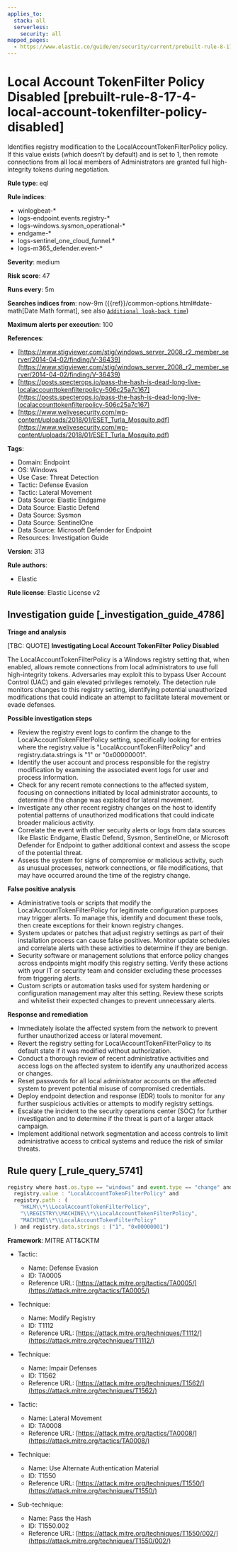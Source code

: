 ```yaml
---
applies_to:
  stack: all
  serverless:
    security: all
mapped_pages:
  - https://www.elastic.co/guide/en/security/current/prebuilt-rule-8-17-4-local-account-tokenfilter-policy-disabled.html
---
```


# Local Account TokenFilter Policy Disabled [prebuilt-rule-8-17-4-local-account-tokenfilter-policy-disabled]

Identifies registry modification to the LocalAccountTokenFilterPolicy policy. If this value exists (which doesn’t by default) and is set to 1, then remote connections from all local members of Administrators are granted full high-integrity tokens during negotiation.

**Rule type**: eql

**Rule indices**:

* winlogbeat-*
* logs-endpoint.events.registry-*
* logs-windows.sysmon_operational-*
* endgame-*
* logs-sentinel_one_cloud_funnel.*
* logs-m365_defender.event-*

**Severity**: medium

**Risk score**: 47

**Runs every**: 5m

**Searches indices from**: now-9m ({{ref}}/common-options.html#date-math[Date Math format], see also [`Additional look-back time`](docs-content://solutions/security/detect-and-alert/create-detection-rule.md#rule-schedule))

**Maximum alerts per execution**: 100

**References**:

* [https://www.stigviewer.com/stig/windows_server_2008_r2_member_server/2014-04-02/finding/V-36439](https://www.stigviewer.com/stig/windows_server_2008_r2_member_server/2014-04-02/finding/V-36439)
* [https://posts.specterops.io/pass-the-hash-is-dead-long-live-localaccounttokenfilterpolicy-506c25a7c167](https://posts.specterops.io/pass-the-hash-is-dead-long-live-localaccounttokenfilterpolicy-506c25a7c167)
* [https://www.welivesecurity.com/wp-content/uploads/2018/01/ESET_Turla_Mosquito.pdf](https://www.welivesecurity.com/wp-content/uploads/2018/01/ESET_Turla_Mosquito.pdf)

**Tags**:

* Domain: Endpoint
* OS: Windows
* Use Case: Threat Detection
* Tactic: Defense Evasion
* Tactic: Lateral Movement
* Data Source: Elastic Endgame
* Data Source: Elastic Defend
* Data Source: Sysmon
* Data Source: SentinelOne
* Data Source: Microsoft Defender for Endpoint
* Resources: Investigation Guide

**Version**: 313

**Rule authors**:

* Elastic

**Rule license**: Elastic License v2

## Investigation guide [_investigation_guide_4786]

**Triage and analysis**

[TBC: QUOTE]
**Investigating Local Account TokenFilter Policy Disabled**

The LocalAccountTokenFilterPolicy is a Windows registry setting that, when enabled, allows remote connections from local administrators to use full high-integrity tokens. Adversaries may exploit this to bypass User Account Control (UAC) and gain elevated privileges remotely. The detection rule monitors changes to this registry setting, identifying potential unauthorized modifications that could indicate an attempt to facilitate lateral movement or evade defenses.

**Possible investigation steps**

* Review the registry event logs to confirm the change to the LocalAccountTokenFilterPolicy setting, specifically looking for entries where the registry.value is "LocalAccountTokenFilterPolicy" and registry.data.strings is "1" or "0x00000001".
* Identify the user account and process responsible for the registry modification by examining the associated event logs for user and process information.
* Check for any recent remote connections to the affected system, focusing on connections initiated by local administrator accounts, to determine if the change was exploited for lateral movement.
* Investigate any other recent registry changes on the host to identify potential patterns of unauthorized modifications that could indicate broader malicious activity.
* Correlate the event with other security alerts or logs from data sources like Elastic Endgame, Elastic Defend, Sysmon, SentinelOne, or Microsoft Defender for Endpoint to gather additional context and assess the scope of the potential threat.
* Assess the system for signs of compromise or malicious activity, such as unusual processes, network connections, or file modifications, that may have occurred around the time of the registry change.

**False positive analysis**

* Administrative tools or scripts that modify the LocalAccountTokenFilterPolicy for legitimate configuration purposes may trigger alerts. To manage this, identify and document these tools, then create exceptions for their known registry changes.
* System updates or patches that adjust registry settings as part of their installation process can cause false positives. Monitor update schedules and correlate alerts with these activities to determine if they are benign.
* Security software or management solutions that enforce policy changes across endpoints might modify this registry setting. Verify these actions with your IT or security team and consider excluding these processes from triggering alerts.
* Custom scripts or automation tasks used for system hardening or configuration management may alter this setting. Review these scripts and whitelist their expected changes to prevent unnecessary alerts.

**Response and remediation**

* Immediately isolate the affected system from the network to prevent further unauthorized access or lateral movement.
* Revert the registry setting for LocalAccountTokenFilterPolicy to its default state if it was modified without authorization.
* Conduct a thorough review of recent administrative activities and access logs on the affected system to identify any unauthorized access or changes.
* Reset passwords for all local administrator accounts on the affected system to prevent potential misuse of compromised credentials.
* Deploy endpoint detection and response (EDR) tools to monitor for any further suspicious activities or attempts to modify registry settings.
* Escalate the incident to the security operations center (SOC) for further investigation and to determine if the threat is part of a larger attack campaign.
* Implement additional network segmentation and access controls to limit administrative access to critical systems and reduce the risk of similar threats.


## Rule query [_rule_query_5741]

```js
registry where host.os.type == "windows" and event.type == "change" and
  registry.value : "LocalAccountTokenFilterPolicy" and
  registry.path : (
    "HKLM\\*\\LocalAccountTokenFilterPolicy",
    "\\REGISTRY\\MACHINE\\*\\LocalAccountTokenFilterPolicy",
    "MACHINE\\*\\LocalAccountTokenFilterPolicy"
  ) and registry.data.strings : ("1", "0x00000001")
```

**Framework**: MITRE ATT&CKTM

* Tactic:

    * Name: Defense Evasion
    * ID: TA0005
    * Reference URL: [https://attack.mitre.org/tactics/TA0005/](https://attack.mitre.org/tactics/TA0005/)

* Technique:

    * Name: Modify Registry
    * ID: T1112
    * Reference URL: [https://attack.mitre.org/techniques/T1112/](https://attack.mitre.org/techniques/T1112/)

* Technique:

    * Name: Impair Defenses
    * ID: T1562
    * Reference URL: [https://attack.mitre.org/techniques/T1562/](https://attack.mitre.org/techniques/T1562/)

* Tactic:

    * Name: Lateral Movement
    * ID: TA0008
    * Reference URL: [https://attack.mitre.org/tactics/TA0008/](https://attack.mitre.org/tactics/TA0008/)

* Technique:

    * Name: Use Alternate Authentication Material
    * ID: T1550
    * Reference URL: [https://attack.mitre.org/techniques/T1550/](https://attack.mitre.org/techniques/T1550/)

* Sub-technique:

    * Name: Pass the Hash
    * ID: T1550.002
    * Reference URL: [https://attack.mitre.org/techniques/T1550/002/](https://attack.mitre.org/techniques/T1550/002/)



